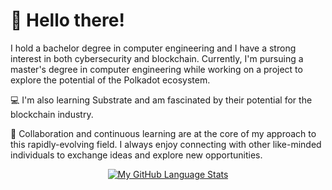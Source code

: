 
<div>
  <h1>
    👋 Hello there!
  </h1>
</div>


I hold a bachelor degree in computer engineering and I have a strong interest in both cybersecurity and blockchain. 
Currently, I'm pursuing a master's degree in computer engineering while working on a project to explore the potential of the Polkadot ecosystem.

💻 I'm also learning Substrate and am fascinated by their potential for the blockchain industry.

🤝 Collaboration and continuous learning are at the core of my approach to this rapidly-evolving field. I always enjoy connecting with other like-minded individuals to exchange ideas and explore new opportunities.

<div align="center">
  <a href="https://github.com/anuraghazra/github-readme-stats">
    <img src="https://github-readme-stats-sigma-five.vercel.app/api/top-langs/?username=0xMenna01&theme=tokyonight&card_width=400" alt="My GitHub Language Stats">
  </a>
</div>
